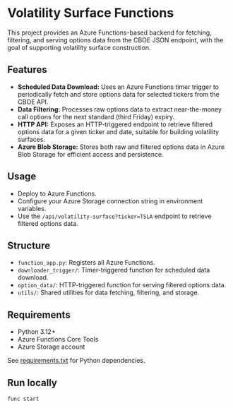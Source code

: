 # Volatility Surface Functions

This project provides an Azure Functions-based backend for fetching, filtering, and serving options data from the CBOE JSON endpoint, with the goal of supporting volatility surface construction.

## Features

- **Scheduled Data Download:** Uses an Azure Functions timer trigger to periodically fetch and store options data for selected tickers from the CBOE API.
- **Data Filtering:** Processes raw options data to extract near-the-money call options for the next standard (third Friday) expiry.
- **HTTP API:** Exposes an HTTP-triggered endpoint to retrieve filtered options data for a given ticker and date, suitable for building volatility surfaces.
- **Azure Blob Storage:** Stores both raw and filtered options data in Azure Blob Storage for efficient access and persistence.

## Usage

- Deploy to Azure Functions.
- Configure your Azure Storage connection string in environment variables.
- Use the `/api/volatility-surface?ticker=TSLA` endpoint to retrieve filtered options data.

## Structure

- `function_app.py`: Registers all Azure Functions.
- `downloader_trigger/`: Timer-triggered function for scheduled data download.
- `option_data/`: HTTP-triggered function for serving filtered options data.
- `utils/`: Shared utilities for data fetching, filtering, and storage.

## Requirements

- Python 3.12+
- Azure Functions Core Tools
- Azure Storage account

See [requirements.txt](requirements.txt) for Python dependencies.


## Run locally

```bash
func start
```
